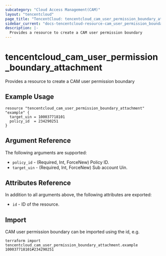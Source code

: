 ```yaml
---
subcategory: "Cloud Access Management(CAM)"
layout: "tencentcloud"
page_title: "TencentCloud: tencentcloud_cam_user_permission_boundary_attachment"
sidebar_current: "docs-tencentcloud-resource-cam_user_permission_boundary_attachment"
description: |-
  Provides a resource to create a CAM user permission boundary
---
```


# tencentcloud_cam_user_permission_boundary_attachment

Provides a resource to create a CAM user permission boundary

## Example Usage

```hcl
resource "tencentcloud_cam_user_permission_boundary_attachment" "example" {
  target_uin = 100037718101
  policy_id  = 234290251
}
```

## Argument Reference

The following arguments are supported:

* `policy_id` - (Required, Int, ForceNew) Policy ID.
* `target_uin` - (Required, Int, ForceNew) Sub account Uin.

## Attributes Reference

In addition to all arguments above, the following attributes are exported:

* `id` - ID of the resource.



## Import

CAM user permission boundary can be imported using the id, e.g.

```
terraform import tencentcloud_cam_user_permission_boundary_attachment.example 100037718101#234290251
```

